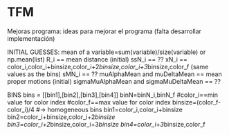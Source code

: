 # TFM

Mejoras programa: ideas para mejorar el programa (falta desarrollar implementación)

INITIAL GUESSES:
mean of a variable=sum(variable)/size(variable) or np.mean(list)
R_i == mean distance (initial)
ssN_i == ??
xN_i == color_i,color_i+binsize,color_i+2*binsize,color_i+3*binsize,color_f
(same values as the bins)
sMN_i == ??
muAlphaMean and muDeltaMean == mean proper motions (initial)
sigmaMuAlphaMean and sigmaMuDeltaMean == ??

BINS
bins = [[bin1],[bin2],[bin3],[bin4]]
binN=binN_i,binN_f
#color_i==min value for color index
#color_f==max value for color index
binsize=(color_f-color_i)/4 #-> homogeneous bins
bin1=color_i,color_i+binsize
bin2=color_i+binsize,color_i+2*binsize
bin3=color_i+2*binsize,color_i+3*binsize
bin4=color_i+3*binsize,color_f


